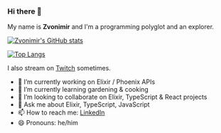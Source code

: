 ### Hi there 👋
My name is __Zvonimir__ and I'm a programming polyglot and an explorer.

[![Zvonimir's GitHub stats](https://github-readme-stats.vercel.app/api?username=zvonimirr&show_icons=true&theme=github_dark&count_private=true)](https://github.com/anuraghazra/github-readme-stats)

[![Top Langs](https://github-readme-stats.vercel.app/api/top-langs/?username=zvonimirr&layout=compact&theme=github_dark)](https://github.com/anuraghazra/github-readme-stats)

I also stream on [Twitch](https://www.twitch.tv/zvonecodes) sometimes.


- 🔭 I’m currently working on Elixir / Phoenix APIs
- 🌱 I’m currently learning gardening & cooking
- 👯 I’m looking to collaborate on Elixir, TypeScript & React projects
- 💬 Ask me about Elixir, TypeScript, JavaScript
- 📫 How to reach me: [LinkedIn](https://www.linkedin.com/in/zvonimirr/)
- 😄 Pronouns: he/him

